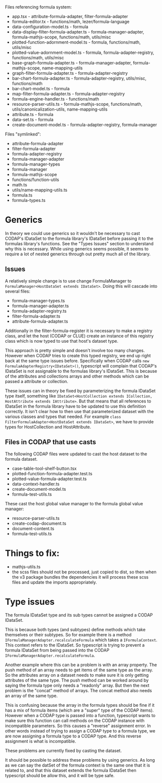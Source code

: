 Files referencing formula system:
- app.tsx - attribute-formula-adapter, filter-formula-adapter
- formula-editor.tx - functions/math, lezer/formula-language
- data-configuration-model.ts - formula
- data-display-filter-formula-adapter.ts - formula-manager-adapter, formula-mathjs-scope, functions/math, utils/misc
- plotted-function-adornment-model.ts - formula, functions/math, utils/misc
- plotted-value-adornment-model.ts -  formula, formula-adapter-registry, functions/math, utils/misc
- base-graph-formula-adapter.ts - formula-manager-adapter, formula-mathjs-scope, name-mapping-utils
- graph-filter-formula-adapter.ts - formula-adapter-registry
- bar-chart-formula-adapter.ts - formula-adapter-registry, utils/misc, functions/math
- bar-chart-model.ts - formula
- map-filter-formula-adapter.ts - formula-adapter-registry
- formula-engine-handler.ts - functions/math
- resource-parser-utils.ts - formula-mathjs-scope, functions/math, utils/canonicalization-utils, name-mapping-utils
- attribute.ts - formula
- data-set.ts - formula
- create-document-model.ts - formula-adapter-registry, formula-manager

Files "symlinked":
- attribute-formula-adapter
- filter-formula-adapter
- formula-adapter-registry
- formula-manager-adapter
- formula-manager-types
- formula-manager
- formula-mathjs-scope
- functions/function-utils
- math.ts
- utils/name-mapping-utils.ts
- formula.ts
- formula-types.ts

# Generics

In theory we could use generics so it wouldn't be necessary to cast CODAP's IDataSet to the formula library's IDataSet before passing it to the formulas library's functions. See the "Types Issues" section to understand why this is necessary. While using generics seems possible, it seems to require a lot of nested generics through out pretty much all of the library.

## Issues

A relatively simple change is to use change FormulaManager to `FormulaManager<HostDataSet extends IDataSet>`. Doing this will cascade into several files:
- formula-manager-types.ts
- formula-manager-adapter.ts
- formula-adapter-registry.ts
- filter-formula-adapter.ts
- attribute-formula-adapter.ts

Additionally in the filter-formula-register it is necessary to make a registry class, and let the host (CODAP or CLUE) create an instance of this registry class which is now typed to use that host's dataset type.

This approach is pretty simple and doesn't involve too many changes. However when CODAP tries to create this typed registry, we end up right back at the same type issues before. Specifically when CODAP calls `new FormulaAdapterRegistry<IDataSet>()`, typescript will complain that CODAP's IDataSet is not assignable to the formulas library's IDataSet. This is because of the attributes and collections arrays and other methods which can be passed a attribute or collection.

These issues can in theory be fixed by parameterizing the formula IDataSet type itself, something like `IDataSet<HostCollection extends ICollection, HostAttribute extends IAttribute>`. But that means that all references to IDataSet in the formula library have to be updated to use this definition correctly. It isn't clear how to then use that parameterized dataset with the various classes and types that needed. For example `class FilterFormulaAdapter<HostDataSet extends IDataSet>`, we have to provide types for HostCollection and HostAttribute.

## Files in CODAP that use casts
The following CODAP files were updated to cast the host dataset to the formula dataset.
  - case-table-tool-shelf-button.tsx
  - plotted-function-formula-adapter.test.ts
  - plotted-value-formula-adapter.test.ts
  - data-context-handler.ts
  - create-document-model.ts
  - formula-test-utils.ts

These cast the host global value manager to the formula global value manager:
  - resource-parser-utils.ts
  - create-codap-document.ts
  - document-content.ts
  - formula-test-utils.ts

# Things to fix:
- mathjs-utils.ts
- the scss files should not be processed, just copied to dist, so then when the v3 package bundles the dependencies it will process these scss files and update the imports appropriately.

# Type issues
The formula IDataSet type and its sub types cannot be assigned a CODAP IDataSet.

This is because both types (and subtypes) define methods which take themselves or their subtypes. So for example there is a method `IFormulaManagerAdapter.recalculateFormula` which takes a `IFormulaContext`. This context refers to the IDataSet. So typescript is trying to prevent a formula IDataSet from being passed into the CODAP `IFormulaManagerAdapter.recalculateFormula`.

Another example where this can be a problem is with an array property. The push method of an array needs to get items of the same type as the array. So the attributes array on a dataset needs to make sure it is only getting attributes of the same type. The push method can be worked around by saying the formula type only needs a "readonly" array. But then the next problem is the "concat" method of arrays. The concat method also needs an array of the same type.

This is confusing because the array in the formula types should be fine if it has a mix of formula items (which are a "super" type of the CODAP items). However when a CODAP type is passed into a function, typescript wants to make sure this function can call methods on the CODAP instance with incompatible parameters. So this causes a "reverse" assignment error. In other words instead of trying to assign a CODAP type to a formula type, we are now assigning a formula type to a CODAP type. And this reverse assignment is what is incompatible.

These problems are currently fixed by casting the dataset.

It should be possible to address these problems by using generics. As long as we can say the datSet of the formula context is the same one that it is related to, and that this dataset extends the formula IDataSet then typescript should be allow this, and it will be type safe.
